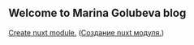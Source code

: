 ## Welcome to Marina Golubeva blog
[Create nuxt module.](en/create-nuxt-module.md) ([Создание nuxt модуля.](ru/create-nuxt-module.md))

